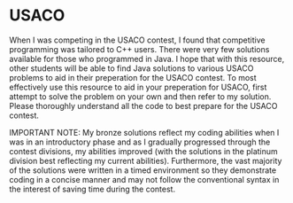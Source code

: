 # USACO
When I was competing in the USACO contest, I found that competitive programming was tailored to C++ users. There were very few solutions available for those who programmed in Java. I hope that with this resource, other students will be able to find Java solutions to various USACO problems to aid in their preperation for the USACO contest. To most effectively use this resource to aid in your preperation for USACO, first attempt to solve the problem on your own and then refer to my solution. Please thoroughly understand all the code to best prepare for the USACO contest.

IMPORTANT NOTE: My bronze solutions reflect my coding abilities when I was in an introductory phase and as I gradually progressed through the contest divisions, my abilities improved (with the solutions in the platinum division best reflecting my current abilities). Furthermore, the vast majority of the solutions were written in a timed environment so they demonstrate coding in a concise manner and may not follow the conventional syntax in the interest of saving time during the contest.
